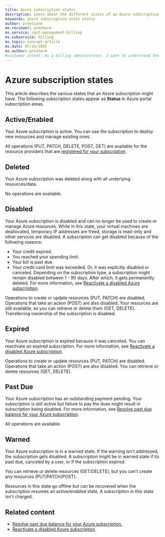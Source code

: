 ```yaml
---
title: Azure subscription states
description: Learn about the different states of an Azure subscription, including active, deleted, and disabled states, and how they affect resource management.
keywords: azure subscription state status
author: preetione
ms.reviewer: presharm
ms.service: cost-management-billing
ms.subservice: billing
ms.topic: concept-article
ms.date: 07/25/2025
ms.author: presharm
#customer intent: As a billing administrator, I want to understand the different states and status of an Azure subscription so that I can manage my subscriptions effectively.
---
```


# Azure subscription states

This article describes the various states that an Azure subscription might have. The following subscription states appear as **Status** in Azure portal subscription areas.

## Active/Enabled

Your Azure subscription is active. You can use the subscription to deploy new resources and manage existing ones.

All operations (PUT, PATCH, DELETE, POST, GET) are available for the resource providers that are [registered for your subscription](../../azure-resource-manager/management/resource-providers-and-types.md#azure-portal).

## Deleted

Your Azure subscription was deleted along with all underlying resources/data.

No operations are available.

## Disabled

Your Azure subscription is disabled and can no longer be used to create or manage Azure resources. While in this state, your virtual machines are deallocated, temporary IP addresses are freed, storage is read-only and other services are disabled. A subscription can get disabled because of the following reasons:

- Your credit expired.
- You reached your spending limit.
- Your bill is past due.
- Your credit card limit was exceeded. Or, it was explicitly disabled or canceled. Depending on the subscription type, a subscription might remain disabled between 1 - 90 days. After which, it gets permanently deleted. For more information, see [Reactivate a disabled Azure subscription](subscription-disabled.md).

Operations to create or update resources (PUT, PATCH) are disabled. Operations that take an action (POST) are also disabled. Your resources are still available, so you can retrieve or delete them (GET, DELETE). Transferring ownership of the subscription is disabled.

## Expired

Your Azure subscription is expired because it was canceled. You can reactivate an expired subscription. For more information, see [Reactivate a disabled Azure subscription](subscription-disabled.md).

Operations to create or update resources (PUT, PATCH) are disabled. Operations that take an action (POST) are also disabled. You can retrieve or delete resources (GET, DELETE).

## Past Due

Your Azure subscription has an outstanding payment pending. Your subscription is still active but failure to pay the dues might result in subscription being disabled. For more information, see [Resolve past due balance for your Azure subscription](resolve-past-due-balance.md).

All operations are available.


## Warned

Your Azure subscription is in a warned state. If the warning isn't addressed, the subscription gets disabled. A subscription might be in warned state if its past due, canceled by a user, or if the subscription expired.

You can retrieve or delete resources (GET/DELETE), but you can't create any resources (PUT/PATCH/POST).

Resources in this state go offline but can be recovered when the subscription resumes an active/enabled state. A subscription in this state isn't charged.

## Related content

- [Resolve past due balance for your Azure subscription.](resolve-past-due-balance.md)
- [Reactivate a disabled Azure subscription](subscription-disabled.md)
